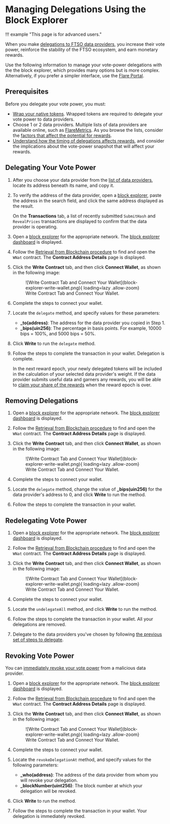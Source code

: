 # Managing Delegations Using the Block Explorer

!!! example "This page is for advanced users."

When you make [delegations to FTSO data providers](../../tech/ftso.md#delegation), you increase their vote power, reinforce the stability of the FTSO ecosystem, and earn monetary rewards.

Use the following information to manage your vote-power delegations with the the block explorer, which provides many options but is more complex.
Alternatively, if you prefer a simpler interface, use the [Flare Portal](https://portal.flare.network/).

## Prerequisites

Before you delegate your vote power, you must:

* [Wrap your native tokens](../wrapping-tokens.md).
  Wrapped tokens are required to delegate your vote power to data providers.
* Choose 1 or 2 data providers.
  Multiple lists of data providers are available online, such as [FlareMetrics](https://flaremetrics.io/).
  As you browse the lists, consider the [factors that affect the potential for rewards](../../tech/ftso.md#rewards).
* [Understand how the timing of delegations affects rewards](../../tech/ftso.md#effects-of-the-vote-power-block-snapshot-on-delegations), and consider the implications about the vote-power snapshot that will affect your rewards.

## Delegating Your Vote Power

1. After you choose your data provider from the [list of data providers](https://flaremetrics.io/), locate its address beneath its name, and copy it.
2. To verify the address of the data provider, open a [block explorer](../block-explorers/index.md), paste the address in the search field, and click the same address displayed as the result.

    On the **Transactions** tab, a list of recently submitted `SubmitHash` and `RevealPrices` transactions are displayed to confirm that the data provider is operating.

3. Open a [block explorer](./index.md) for the appropriate network.
   The [block explorer dashboard](./user-interface.md) is displayed.
4. Follow the [Retrieval from Blockchain procedure](../../dev/getting-started/contract-addresses.md#retrieval-from-blockchain) to find and open the `WNat` contract.
   The **Contract Address Details** page is displayed.
5. Click the **Write Contract** tab, and then click **Connect Wallet**, as shown in the following image:

    <figure markdown>
    ![Write Contract Tab and Connect Your Wallet](block-explorer-write-wallet.png){ loading=lazy .allow-zoom}
    <figcaption>Write Contract Tab and Connect Your Wallet.</figcaption>
    </figure>

6. Complete the steps to connect your wallet.
7. Locate the `delegate` method, and specify values for these parameters:

    * **_to(address)**: The address for the data provider you copied in Step 1.
    * **_bips(uin256)**: The percentage in basis points. For example, 10000 bips = 100%, and 5000 bips = 50%.

8. Click **Write** to run the `delegate` method.
9. Follow the steps to complete the transaction in your wallet.
   Delegation is complete.

   In the next reward epoch, your newly delegated tokens will be included in the calculation of your selected data provider's weight.
   If the data provider submits useful data and garners any rewards, you will be able to [claim your share of the rewards](./managing-rewards.md) when the reward epoch is over.

## Removing Delegations

1. Open a [block explorer](./index.md) for the appropriate network.
   The [block explorer dashboard](./user-interface.md) is displayed.
2. Follow the [Retrieval from Blockchain procedure](../../dev/getting-started/contract-addresses.md#retrieval-from-blockchain) to find and open the `WNat` contract.
   The **Contract Address Details** page is displayed.
3. Click the **Write Contract** tab, and then click **Connect Wallet**, as shown in the following image:

    <figure markdown>
    ![Write Contract Tab and Connect Your Wallet](block-explorer-write-wallet.png){ loading=lazy .allow-zoom}
    <figcaption>Write Contract Tab and Connect Your Wallet.</figcaption>
    </figure>

4. Complete the steps to connect your wallet.
5. Locate the `delegate` method, change the value of **_bips(uin256)** for the data provider's address to 0, and click **Write** to run the method.
6. Follow the steps to complete the transaction in your wallet.

## Redelegating Vote Power

1. Open a [block explorer](./index.md) for the appropriate network.
   The [block explorer dashboard](./user-interface.md) is displayed.
2. Follow the [Retrieval from Blockchain procedure](../../dev/getting-started/contract-addresses.md#retrieval-from-blockchain) to find and open the `WNat` contract.
   The **Contract Address Details** page is displayed.
3. Click the **Write Contract** tab, and then click **Connect Wallet**, as shown in the following image:

    <figure markdown>
    ![Write Contract Tab and Connect Your Wallet](block-explorer-write-wallet.png){ loading=lazy .allow-zoom}
    <figcaption>Write Contract Tab and Connect Your Wallet.</figcaption>
    </figure>

4. Complete the steps to connect your wallet.
5. Locate the `undelegateAll` method, and click **Write** to run the method.
6. Follow the steps to complete the transaction in your wallet.
   All your delegations are removed.
7. Delegate to the data providers you've chosen by following [the previous set of steps to delegate](#delegating-your-vote-power).

## Revoking Vote Power

You can [immediately revoke your vote power](../../tech/ftso.md#immediate-delegation-revocation) from a malicious data provider.

1. Open a [block explorer](./index.md) for the appropriate network.
   The [block explorer dashboard](./user-interface.md) is displayed.
2. Follow the [Retrieval from Blockchain procedure](../../dev/getting-started/contract-addresses.md#retrieval-from-blockchain) to find and open the `WNat` contract.
   The **Contract Address Details** page is displayed.
3. Click the **Write Contract** tab, and then click **Connect Wallet**, as shown in the following image:

    <figure markdown>
    ![Write Contract Tab and Connect Your Wallet](block-explorer-write-wallet.png){ loading=lazy .allow-zoom}
    <figcaption>Write Contract Tab and Connect Your Wallet.</figcaption>
    </figure>

4. Complete the steps to connect your wallet.
5. Locate the `revokeDelegationAt` method, and specify values for the following parameters:

    * **_who(address)**: The address of the data provider from whom you will revoke your delegation.
    * **_blockNumber(uint256)**: The block number at which your delegation will be revoked.

6. Click **Write** to run the method.
7. Follow the steps to complete the transaction in your wallet.
   Your delegation is immediately revoked.
